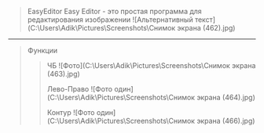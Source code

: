 >EasyEditor
Easy Editor - это простая программа для редактирования изображении
![Альтернативный текст](C:\Users\Adik\Pictures\Screenshots\Снимок экрана (462).jpg)
***
>Функции
>>ЧБ
![Фото](C:\Users\Adik\Pictures\Screenshots\Снимок экрана (463).jpg)
>>
>>Лево-Право
![Фото один](C:\Users\Adik\Pictures\Screenshots\Снимок экрана (464).jpg)
>>
>>Контур
![Фото один](C:\Users\Adik\Pictures\Screenshots\Снимок экрана (466).jpg)
